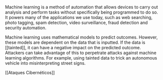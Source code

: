 Machine learning is a method of automation that allows devices to carry out analysis and perform tasks without specifically being programmed to do so. It powers many of the applications we use today, such as web searching, photo tagging, spam detection, video surveillance, fraud detection and security automation.

Machine learning uses mathematical models to predict outcomes. However, these models are dependent on the data that is inputted. If the data is [[tainted]], it can have a negative impact on the predicted outcome. Attackers can take advantage of this to perpetrate attacks against machine learning algorithms. For example, using tainted data to trick an autonomous vehicle into misinterpreting street signs.

[[Ataques Cibernéticos]]